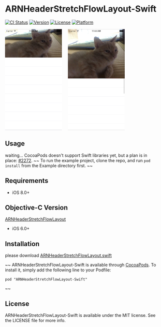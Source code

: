# ARNHeaderStretchFlowLayout-Swift

[![CI Status](http://img.shields.io/travis/xxxAIRINxxx/ARNHeaderStretchFlowLayout-Swift.svg?style=flat)](https://travis-ci.org/xxxAIRINxxx/ARNHeaderStretchFlowLayout-Swift)
[![Version](https://img.shields.io/cocoapods/v/ARNHeaderStretchFlowLayout-Swift.svg?style=flat)](http://cocoadocs.org/docsets/ARNHeaderStretchFlowLayout-Swift)
[![License](https://img.shields.io/cocoapods/l/ARNHeaderStretchFlowLayout-Swift.svg?style=flat)](http://cocoadocs.org/docsets/ARNHeaderStretchFlowLayout-Swift)
[![Platform](https://img.shields.io/cocoapods/p/ARNHeaderStretchFlowLayout-Swift.svg?style=flat)](http://cocoadocs.org/docsets/ARNHeaderStretchFlowLayout-Swift)

![screenshot1](https://github.com/xxxAIRINxxx/ARNHeaderStretchFlowLayout/blob/master/Screenshots/image1.png) &nbsp;&nbsp;&nbsp; ![screenshot2](https://github.com/xxxAIRINxxx/ARNHeaderStretchFlowLayout/blob/master/Screenshots/image2.png)

## Usage

waiting...
CocoaPods doesn't support Swift libraries yet, but a plan is in place: [#2272](https://github.com/CocoaPods/CocoaPods/issues/2272).
~~
To run the example project, clone the repo, and run `pod install` from the Example directory first.
~~

## Requirements

* iOS 8.0+

## Objective-C Version

[ARNHeaderStretchFlowLayout](https://github.com/xxxAIRINxxx/ARNHeaderStretchFlowLayout)

* iOS 6.0+

## Installation

please download [ARNHeaderStretchFlowLayout.swift](https://github.com/xxxAIRINxxx/ARNHeaderStretchFlowLayout-Swift/blob/master/Pod/Classes/ARNHeaderStretchFlowLayout.swift)

~~
ARNHeaderStretchFlowLayout-Swift is available through [CocoaPods](http://cocoapods.org). To install
it, simply add the following line to your Podfile:

    pod "ARNHeaderStretchFlowLayout-Swift"

~~

## License

ARNHeaderStretchFlowLayout-Swift is available under the MIT license. See the LICENSE file for more info.

